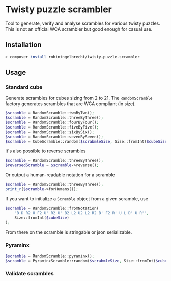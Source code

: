 # Twisty puzzle scrambler

Tool to generate, verify and analyse scrambles for various twisty puzzles. 
This is not an official WCA scrambler but good enough for casual use.

## Installation

```bash
> composer install robiningelbrecht/twisty-puzzle-scrambler
```

## Usage

### Standard cube

Generate scrambles for cubes sizing from 2 to 21. The `RandomScramble` factory 
generates scrambles that are WCA compliant (in size).

```php
$scramble = RandomScramble::twoByTwo();
$scramble = RandomScramble::threeByThree();
$scramble = RandomScramble::fourByFour();
$scramble = RandomScramble::fiveByFive();
$scramble = RandomScramble::sixBySix();
$scramble = RandomScramble::sevenBySeven();
$scramble = CubeScramble::random($scrabmleSize, Size::fromInt($cubeSize))
```

It's also possible to reverse scrambles

```php
$scramble = RandomScramble::threeByThree();
$reversedScramble = $scramble->reverse();
```

Or output a human-readable notation for a scramble

```php
$scramble = RandomScramble::threeByThree();
print_r($scramble->forHumans());
```

If you want to initialize a `Scramble` object from a given scramble, use

```php
$scramble = RandomScramble::fromNotation(
    "B D R2 U F2 U' R2 U' B2 L2 U2 L2 R2 B' F2 R' U L D' U R'",
    Size::fromInt($cubeSize)
);
```

From there on the scramble is stringable or json serializable.

### Pyraminx

```php
$scramble = RandomScramble::pyraminx();
$scramble = PyraminxScramble::random($scrabmleSize, Size::fromInt($cubeSize))
```

### Validate scrambles